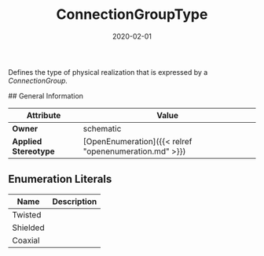 ﻿---
title: ConnectionGroupType
toc: false
type: specs
date: "2020-02-01"
draft: false
specification: VEC
version: 1.2.0
documentType: "Recommendation"
elementType: Class
classes:
  - ConnectionGroupType
menu_name: vec-1.2.0
---
<p> Defines the type of physical realization that is expressed by a <i>ConnectionGroup.</i>      </p>
## General Information

| Attribute               | Value |
|-------------------------|-------|
| **Owner**               | schematic |
| **Applied Stereotype**  | [OpenEnumeration]({{< relref "openenumeration.md" >}})<br/>  |

## Enumeration Literals
| Name          | **Description** |
|---------------|-----------------|
| Twisted |  |
| Shielded |  |
| Coaxial |  |
